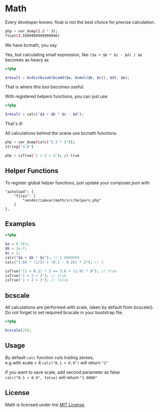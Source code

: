 # Math

Every developer knows: float is not the best choice for precise calculation.

```bash
php > var_dump(1.2 * 3);
float(3.5999999999999996)
```

We have bcmath, you say.

Yes, but calculating small expression, like `($a + $b * $c - $d) / $e` becomes as heavy as

```php
<?php

$result = bcdiv(bcsub(bcadd($a, bcmul($b, $c)), $d), $e);
```

That is where this tool becomes useful:

With registered helpers functions, you can just use

```php
<?php

$result = calc("$a + $b * $c - $d");
```

That's it!

All calculations behind the scene use bcmath functions.

```bash
php > var_dump(calc("1.2 * 3"));
string("3.6")

php > isTrue('1 < 2 < 3'); // true
```

## Helper Functions

To register global helper functions, just update your composer.json with

```
"autoload": {
    "files": [
        "vendor/iamvar/math/src/helpers.php"
    ]
},
```

## Examples

```php
<?php

$a = 0.1E1;
$b = 2e-7;
$c = 2;
calc("$a + $b * $c"); // 1.0000004
calc("1.69 ^ (1/2) + (0.1 - 0.25) * 2"); // 1

isTrue("(1 + 0.2) * 3 == 3.6 + (1-9) * 0"); // true
isTrue('1 < 2 < 3'); // true
isTrue('1 < 2 > 3'); // false


```

## bcscale

All calculations are performed with scale, taken by default from bcscale().   
Do not forget to set required bcscale in your bootstrap file.

```php
<?php

bcscale(25);
```

## Usage

By default `calc` function cuts trailing zeroes,  
e.g with scale = 4 `calc("0.1 + 0.9")` will return `"1"`

If you want to save scale, add second parameter as false  
`calc("0.1 + 0.9", false)` will return `"1.0000"`

## License

Math is licensed under the [MIT License](LICENSE).